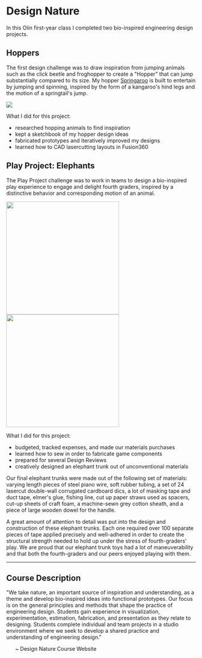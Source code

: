 # Design Nature

In this Olin first-year class I completed two bio-inspired engineering design projects. 

## Hoppers
The first design challenge was to draw inspiration from jumping animals such as the click beetle and froghopper to create a "Hopper" that can jump substantially compared to its size. My hopper [Springaroo](https://github.com/liloheinrich/DesNat/main/Final%20Draft/Hopper%20Poster%20Lilo%20Heinrich.pdf) is built to entertain by jumping and spinning, inspired by the form of a kangaroo's hind legs and the motion of a springtail's jump. 


<img src="Hoppers/Prototypes/imgs/hopper-showoff.gif">

What I did for this project:

- researched hopping animals to find inspiration
- kept a sketchbook of my hopper design ideas
- fabricated prototypes and iteratively improved my designs
- learned how to CAD lasercutting layouts in Fusion360


## Play Project: Elephants

The Play Project challenge was to work in teams to design a bio-inspired play experience to engage and delight fourth graders, inspired by a distinctive behavior and corresponding motion of an animal. 

<img src="Play Project/Kids Playing Media/playgif1.gif" width="300"> <img src="Play Project/Kids Playing Media/playgif2.gif" width="300">

What I did for this project:

- budgeted, tracked expenses, and made our materials purchases
- learned how to sew in order to fabricate game components
- prepared for several Design Reviews
- creatively designed an elephant trunk out of unconventional materials

Our final elephant trunks were made out of the following set of materials: varying length pieces of steel piano wire, soft rubber tubing, a set of 24 lasercut double-wall corrugated cardboard dics, a lot of masking tape and duct tape, elmer's glue, fishing line, cut up paper straws used as spacers, cut-up sheets of craft foam, a machine-sewn grey cotton sheath, and a piece of large wooden dowel for the handle.

A great amount of attention to detail was put into the design and construction of these elephant trunks. Each one required over 100 separate pieces of tape applied precisely and well-adhered in order to create the structural strength needed to hold up under the stress of fourth-graders' play. We are proud that our elephant trunk toys had a lot of maneuverability and that both the fourth-graders and our peers enjoyed playing with them.

-----------------------------
## Course Description 

"We take nature, an important source of inspiration and understanding, as a theme and develop bio-inspired ideas into functional prototypes. Our focus is on the general principles and methods that shape the practice of engineering design. Students gain experience in visualization, experimentation, estimation, fabrication, and presentation as they relate to designing. Students complete individual and team projects in a studio environment where we seek to develop a shared practice and understanding of engineering design."

&nbsp;&nbsp;&nbsp;&nbsp;&nbsp;&nbsp;~ Design Nature Course Website

